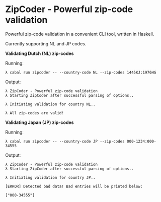 # ZipCoder - Powerful zip-code validation

Powerful zip-code validation in a convenient CLI tool, written in Haskell.

Currently supporting NL and JP codes.

**Validating Dutch (NL) zip-codes**

Running:
```
λ cabal run zipcoder -- --country-code NL --zip-codes 1445KJ:1976HG
```

Output:
```
λ ZipCoder - Powerful zip-code validation
λ Starting ZipCoder after successful parsing of options..

λ Initiating validation for country NL..

λ All zip-codes are valid!
```

**Validating Japan (JP) zip-codes**

Running:
```
λ cabal run zipcoder -- --country-code JP --zip-codes 000-1234:000-34555
```

Output:
```
λ ZipCoder - Powerful zip-code validation
λ Starting ZipCoder after successful parsing of options..

λ Initiating validation for country JP..

[ERROR] Detected bad data! Bad entries will be printed below:

["000-34555"]
```